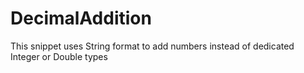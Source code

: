 # DecimalAddition
This snippet uses String format to add numbers instead of dedicated Integer or Double types
